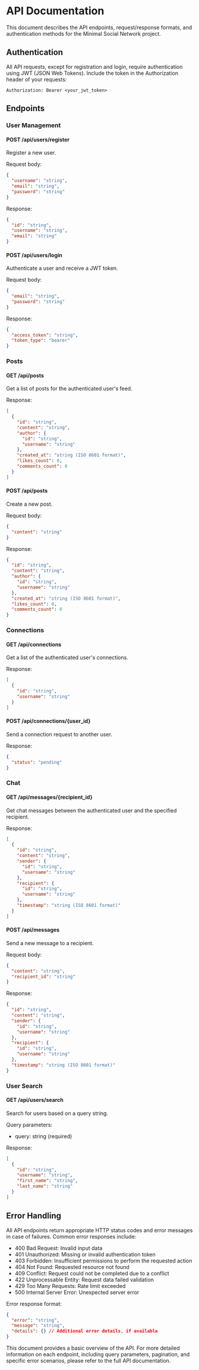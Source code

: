 # API Documentation

This document describes the API endpoints, request/response formats, and authentication methods for the Minimal Social Network project.

## Authentication

All API requests, except for registration and login, require authentication using JWT (JSON Web Tokens). Include the token in the Authorization header of your requests:

```
Authorization: Bearer <your_jwt_token>
```

## Endpoints

### User Management

#### POST /api/users/register
Register a new user.

Request body:
```json
{
  "username": "string",
  "email": "string",
  "password": "string"
}
```

Response:
```json
{
  "id": "string",
  "username": "string",
  "email": "string"
}
```

#### POST /api/users/login
Authenticate a user and receive a JWT token.

Request body:
```json
{
  "email": "string",
  "password": "string"
}
```

Response:
```json
{
  "access_token": "string",
  "token_type": "bearer"
}
```

### Posts

#### GET /api/posts
Get a list of posts for the authenticated user's feed.

Response:
```json
[
  {
    "id": "string",
    "content": "string",
    "author": {
      "id": "string",
      "username": "string"
    },
    "created_at": "string (ISO 8601 format)",
    "likes_count": 0,
    "comments_count": 0
  }
]
```

#### POST /api/posts
Create a new post.

Request body:
```json
{
  "content": "string"
}
```

Response:
```json
{
  "id": "string",
  "content": "string",
  "author": {
    "id": "string",
    "username": "string"
  },
  "created_at": "string (ISO 8601 format)",
  "likes_count": 0,
  "comments_count": 0
}
```

### Connections

#### GET /api/connections
Get a list of the authenticated user's connections.

Response:
```json
[
  {
    "id": "string",
    "username": "string"
  }
]
```

#### POST /api/connections/{user_id}
Send a connection request to another user.

Response:
```json
{
  "status": "pending"
}
```

### Chat

#### GET /api/messages/{recipient_id}
Get chat messages between the authenticated user and the specified recipient.

Response:
```json
[
  {
    "id": "string",
    "content": "string",
    "sender": {
      "id": "string",
      "username": "string"
    },
    "recipient": {
      "id": "string",
      "username": "string"
    },
    "timestamp": "string (ISO 8601 format)"
  }
]
```

#### POST /api/messages
Send a new message to a recipient.

Request body:
```json
{
  "content": "string",
  "recipient_id": "string"
}
```

Response:
```json
{
  "id": "string",
  "content": "string",
  "sender": {
    "id": "string",
    "username": "string"
  },
  "recipient": {
    "id": "string",
    "username": "string"
  },
  "timestamp": "string (ISO 8601 format)"
}
```

### User Search

#### GET /api/users/search
Search for users based on a query string.

Query parameters:
- query: string (required)

Response:
```json
[
  {
    "id": "string",
    "username": "string",
    "first_name": "string",
    "last_name": "string"
  }
]
```

## Error Handling

All API endpoints return appropriate HTTP status codes and error messages in case of failures. Common error responses include:

- 400 Bad Request: Invalid input data
- 401 Unauthorized: Missing or invalid authentication token
- 403 Forbidden: Insufficient permissions to perform the requested action
- 404 Not Found: Requested resource not found
- 409 Conflict: Request could not be completed due to a conflict
- 422 Unprocessable Entity: Request data failed validation
- 429 Too Many Requests: Rate limit exceeded
- 500 Internal Server Error: Unexpected server error

Error response format:
```json
{
  "error": "string",
  "message": "string",
  "details": {} // Additional error details, if available
}
```

This document provides a basic overview of the API. For more detailed information on each endpoint, including query parameters, pagination, and specific error scenarios, please refer to the full API documentation.